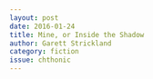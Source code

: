 ```yaml
---
layout: post 
date: 2016-01-24
title: Mine, or Inside the Shadow
author: Garett Strickland
category: fiction
issue: chthonic
---
```

